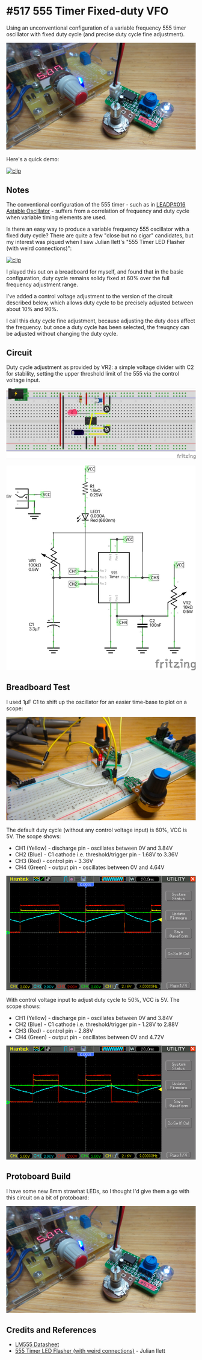 # #517 555 Timer Fixed-duty VFO

Using an unconventional configuration of a variable frequency 555 timer oscillator with fixed duty cycle (and precise duty cycle fine adjustment).

![Build](./assets/PrecisionVariableFrequencyFixedDuty_build.jpg?raw=true)

Here's a quick demo:

[![clip](https://img.youtube.com/vi/hp1hU5frSvs/0.jpg)](https://www.youtube.com/watch?v=hp1hU5frSvs)

## Notes

The conventional configuration of the 555 timer - such as in [LEADP#016 Astable Oscillator](../AstableOscillator) -
suffers from a correlation of frequency and duty cycle when variable timing elements are used.

Is there an easy way to produce a variable frequency 555 oscillator with a fixed duty cycle?
There are quite a few "close but no cigar" candidates, but my interest was piqued when I saw Julian Ilett's "555 Timer LED Flasher (with weird connections)":

[![clip](https://img.youtube.com/vi/VJHkg8_FV-Q/0.jpg)](https://www.youtube.com/watch?v=VJHkg8_FV-Q)

I played this out on a breadboard for myself, and found that in the basic configuration, duty cycle remains solidy fixed at 60%
over the full frequency adjustment range.

I've added a control voltage adjustment to the version of the circuit described below,
which allows duty cycle to be precisely adjusted between about 10% and 90%.

I call this duty cycle fine adjustment, because adjusting the duty does affect the frequency.
but once a duty cycle has been selected, the freuqncy can be adjusted without changing the duty cycle.

## Circuit

Duty cycle adjustment as provided by VR2: a simple voltage divider with C2 for stability,
setting the upper threshold limit of the 555 via the control voltage input.

![Breadboard](./assets/PrecisionVariableFrequencyFixedDuty_bb.jpg?raw=true)

![Schematic](./assets/PrecisionVariableFrequencyFixedDuty_schematic.jpg?raw=true)

## Breadboard Test

I used 1µF C1 to shift up the oscillator for an easier time-base to plot on a scope:

![PrecisionVariableFrequencyFixedDuty_bb_build](./assets/PrecisionVariableFrequencyFixedDuty_bb_build.jpg?raw=true)

The default duty cycle (without any control voltage input) is 60%, VCC is 5V. The scope shows:

* CH1 (Yellow) - discharge pin - oscillates between 0V and 3.84V
* CH2 (Blue) - C1 cathode i.e. threshold/trigger pin - 1.68V to 3.36V
* CH3 (Red) - control pin - 3.36V
* CH4 (Green) - output pin - oscillates between 0V and 4.64V

![scope_default_duty](./assets/scope_default_duty.gif?raw=true)

With control voltage input to adjust duty cycle to 50%, VCC is 5V. The scope shows:

* CH1 (Yellow) - discharge pin - oscillates between 0V and 3.84V
* CH2 (Blue) - C1 cathode i.e. threshold/trigger pin - 1.28V to 2.88V
* CH3 (Red) - control pin - 2.88V
* CH4 (Green) - output pin - oscillates between 0V and 4.72V

![scope_50pc_duty](./assets/scope_50pc_duty.gif?raw=true)

## Protoboard Build

I have some new 8mm strawhat LEDs, so I thought I'd give them a go with this circuit on a bit of protoboard:

![Build](./assets/PrecisionVariableFrequencyFixedDuty_build.jpg?raw=true)

## Credits and References

* [LM555 Datasheet](https://www.futurlec.com/Linear/LM555CN.shtml)
* [555 Timer LED Flasher (with weird connections)](https://www.youtube.com/watch?v=VJHkg8_FV-Q) - Julian Ilett
